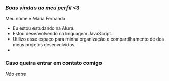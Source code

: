 ### *Boas vindas ao meu perfil* <3

Meu nome é Maria Fernanda

- Eu estou estudando na Alura.
- Estou desenvolvendo na línguagem JavaScript.
- Utilizo esse espaço para minha organização e compartilhamento de dos meus projetos desenvolvidos.
-
### Caso queira entrar em contato comigo
*Não entre*
